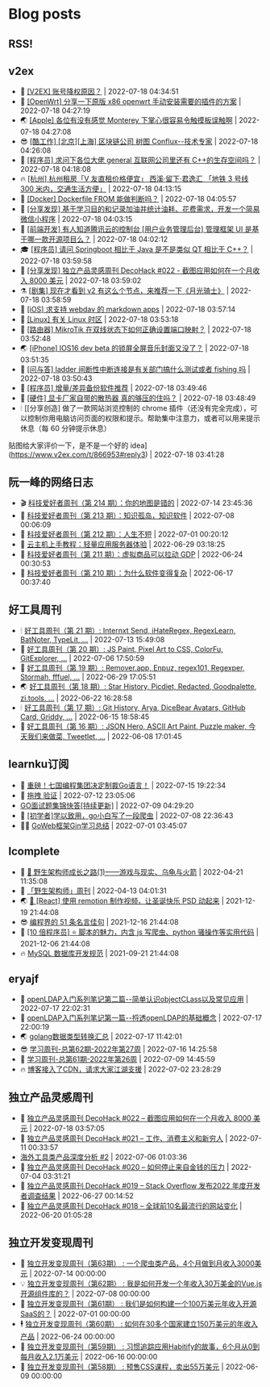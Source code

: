# Blog posts
## RSS!



## v2ex

<!-- v2ex:START  -->
- 🫶 [[V2EX] 账号降权原因？](https://www.v2ex.com/t/866973#reply0) | 2022-07-18 04:34:51 
- 🧰 [[OpenWrt] 分享一下原版 x86 openwrt 手动安装需要的插件的方案](https://www.v2ex.com/t/866972#reply2) | 2022-07-18 04:27:19 
- 🌏 [[Apple] 各位有没有感觉 Monterey 下掌心很容易令触摸板误触啊](https://www.v2ex.com/t/866971#reply0) | 2022-07-18 04:27:08 
- 😎 [[酷工作] [北京][上海] 区块链公司 树图 Conflux--技术专家](https://www.v2ex.com/t/866970#reply0) | 2022-07-18 04:26:08 
- 💂 [[程序员] 求问下各位大佬 general 互联网公司里还有 C++的生存空间吗？](https://www.v2ex.com/t/866968#reply0) | 2022-07-18 04:18:08 
- 🔥 [[杭州] 杭州租房「V 友直租价格便宜」 西溪·留下·君逸汇 「地铁 3 号线 300 米内，交通生活方便」](https://www.v2ex.com/t/866967#reply0) | 2022-07-18 04:13:15 
- 🦅 [[Docker] Dockerfile FROM 能做判断吗？](https://www.v2ex.com/t/866966#reply1) | 2022-07-18 04:05:57 
- 🙉 [[分享发现] 基于学习目的和记录加油并统计油耗、花费需求，开发一个简易微信小程序](https://www.v2ex.com/t/866965#reply0) | 2022-07-18 04:03:15 
- 💫 [[前端开发] 有人知道腾讯云的控制台 [用户业务管理后台] 管理框架 UI 是基于哪一款开源项目么？](https://www.v2ex.com/t/866964#reply1) | 2022-07-18 04:02:12 
- 🎓 [[程序员] 请问 Springboot 相比于 Java 是不是类似 QT 相比于 C++？](https://www.v2ex.com/t/866963#reply2) | 2022-07-18 03:59:58 
- 🗽 [[分享发现] 独立产品灵感周刊 DecoHack #022 - 截图应用如何在一个月收入 8000 美元](https://www.v2ex.com/t/866962#reply0) | 2022-07-18 03:59:02 
- ⚗️ [[剧集] 现在才看到 v2 有这么个节点，来推荐一下《月光骑士》](https://www.v2ex.com/t/866961#reply0) | 2022-07-18 03:58:59 
- 🦍 [[iOS] 求支持 webdav 的 markdown apps](https://www.v2ex.com/t/866960#reply1) | 2022-07-18 03:57:14 
- 🤩 [[Linux] 有关 Linux 时区](https://www.v2ex.com/t/866959#reply1) | 2022-07-18 03:53:18 
- 🙉 [[路由器] MikroTik 在双线状态下如何正确设置端口映射？](https://www.v2ex.com/t/866958#reply0) | 2022-07-18 03:52:48 
- 🌏 [[iPhone] IOS16 dev beta 的锁屏全屏音乐封面又没了？](https://www.v2ex.com/t/866957#reply2) | 2022-07-18 03:51:35 
- 🐘 [[问与答] ladder 间断性中断连接是有关部门搞什么测试或者 fishing 吗](https://www.v2ex.com/t/866956#reply0) | 2022-07-18 03:50:43 
- 🧰 [[程序员] 增量/差异备份软件推荐](https://www.v2ex.com/t/866955#reply4) | 2022-07-18 03:49:46 
- 💃 [[硬件] 显卡厂家自带的散热器 真的够压的住吗？](https://www.v2ex.com/t/866954#reply6) | 2022-07-18 03:48:49 
- 🕯 [[分享创造] 做了一款网站浏览控制的 chrome 插件（还没有完全完成），可以控制你用电脑访问页面的权限和提示。帮助集中注意力，或者可以用来提示休息（每 60 分钟提示休息）

贴图给大家评价一下，是不是一个好的 idea](https://www.v2ex.com/t/866953#reply3) | 2022-07-18 03:41:28 <!-- v2ex:END -->

## 阮一峰的网络日志

<!-- ruanyf:START -->
- 🎬 [科技爱好者周刊（第 214 期）：你的地图是错的](http://www.ruanyifeng.com/blog/2022/07/weekly-issue-214.html) | 2022-07-14 23:45:36 
- 💄 [科技爱好者周刊（第 213 期）：知识孤岛，知识软件](http://www.ruanyifeng.com/blog/2022/07/weekly-issue-213.html) | 2022-07-08 00:06:09 
- 🐎 [科技爱好者周刊（第 212 期）：人生不短](http://www.ruanyifeng.com/blog/2022/07/weekly-issue-212.html) | 2022-07-01 00:20:12 
- 🤔 [云主机上手教程：轻量应用服务器体验](http://www.ruanyifeng.com/blog/2022/06/cloud-server-getting-started-tutorial.html) | 2022-06-29 03:18:25 
- 🧠 [科技爱好者周刊（第 211 期）：虚拟商品可以拉动 GDP](http://www.ruanyifeng.com/blog/2022/06/weekly-issue-211.html) | 2022-06-24 00:30:53 
- 🎃 [科技爱好者周刊（第 210 期）：为什么软件变得复杂](http://www.ruanyifeng.com/blog/2022/06/weekly-issue-210.html) | 2022-06-17 00:37:40 <!-- ruanyf:END -->

## 好工具周刊

<!-- bestxtools:START -->
- 🕯 [好工具周刊（第 21 期）: Internxt Send, iHateRegex, RegexLearn, BatNoter, TypeLit, ...](https://discuss-cn.bestxtools.com/d/58/1) | 2022-07-13 15:49:08 
- 🦩 [好工具周刊（第 20 期）: JS Paint, Pixel Art to CSS, ColorFu, GitExplorer, ...](https://discuss-cn.bestxtools.com/d/57/1) | 2022-07-06 17:50:59 
- 🦄 [好工具周刊（第 19 期）: Remover.app, Enpuz, regex101, Regexper, Stormah, fffuel, ...](https://discuss-cn.bestxtools.com/d/56/1) | 2022-06-29 17:05:51 
- 🌏 [好工具周刊（第 18 期）: Star History, Picdiet, Redacted, Goodpalette, zi.tools, ...](https://discuss-cn.bestxtools.com/d/47/1) | 2022-06-22 16:28:58 
- 🕯 [好工具周刊（第 17 期）: Git History, Arya, DiceBear Avatars, GitHub Card, Griddy, ...](https://discuss-cn.bestxtools.com/d/43/1) | 2022-06-15 18:58:45 
- 📝 [好工具周刊（第 16 期）: JSON Hero, ASCII Art Paint, Puzzle maker, 今天我们来做菜, Tweetlet, ...](https://discuss-cn.bestxtools.com/d/42/1) | 2022-06-08 17:01:45 <!-- bestxtools:END -->


## learnku订阅

<!-- learnku:START -->
- 🦅 [重磅！七国编程集团决定制裁Go语言！](https://learnku.com/articles/69766) | 2022-07-15 19:22:34 
- 🦅 [拖拽 验证](https://learnku.com/articles/69652) | 2022-07-12 23:05:06 
-  [GO面试题集锦快答[持续更新]](https://learnku.com/articles/69250) | 2022-07-09 04:29:20 
- 🌈 [[初学者]学以致用，go小白写了一段爬虫](https://learnku.com/go/t/69522) | 2022-07-08 22:36:43 
- 🧑‍🏫 [GoWeb框架Gin学习总结](https://learnku.com/articles/69259) | 2022-07-01 03:45:07 <!-- learnku:END -->



## lcomplete

<!-- lcomplete:START -->
- 🫶 [🐒 野生架构师成长之路&lpar;1&rpar;——游戏与现实、乌龟与火箭](http://codelc.com/post/growup/s01/) | 2022-04-21 11:35:08 
- 🧰 [「野生架构师」周刊](http://codelc.com/post/essay/%E9%87%8E%E7%94%9F%E6%9E%B6%E6%9E%84%E5%B8%88%E5%91%A8%E5%88%8A%E4%BB%8B%E7%BB%8D/) | 2022-04-13 04:01:31 
- 🌏 [🎄 [React] 使用 remotion 制作视频，让圣诞快乐 PSD 动起来](http://codelc.com/post/dev/js/remotion/) | 2021-12-19 21:44:08 
- 😎 [编程界的 51 条名言佳句](http://codelc.com/post/dev/thinking/quotes/) | 2021-12-16 21:44:08 
- 💂 [[10 倍程序员] ⭐ 脚本的魅力，内含 js 写爬虫、python 骚操作等实用代码](http://codelc.com/post/dev/10x/script/) | 2021-12-06 21:44:08 
- 🔥 [MySQL 数据库开发规范](http://codelc.com/post/dev/db/mysql_standard/) | 2021-09-21 21:44:08 <!-- lcomplete:END -->

## eryajf

<!-- eryajf:START -->
- 🫶 [openLDAP入门系列笔记第二篇--简单认识objectCLass以及常见应用](https://wiki.eryajf.net/pages/ea10fa/) | 2022-07-17 22:02:31 
- 🧰 [openLDAP入门系列笔记第一篇--捋透openLDAP的基础概念](https://wiki.eryajf.net/pages/aa0651/) | 2022-07-17 22:00:19 
- 🌏 [golang数据类型转换汇总](https://wiki.eryajf.net/pages/33a476/) | 2022-07-17 11:42:01 
- 😎 [学习周刊-总第62期-2022年第27周](https://wiki.eryajf.net/pages/4a06ab/) | 2022-07-16 14:25:58 
- 💂 [学习周刊-总第61期-2022年第26周](https://wiki.eryajf.net/pages/703307/) | 2022-07-09 14:45:59 
- 🔥 [博客接入了CDN，请求大家江湖支援](https://wiki.eryajf.net/pages/5f559d/) | 2022-07-02 23:28:29 <!-- eryajf:END -->



## 独立产品灵感周刊

<!-- DecoHack:START -->
- 🦣 [独立产品灵感周刊 DecoHack #022 – 截图应用如何在一个月收入 8000 美元](https://www.decohack.com/Post/774) | 2022-07-18 03:57:05 
- 🤡 [独立产品灵感周刊 DecoHack #021 – 工作、消费主义和新穷人](https://www.decohack.com/Post/753) | 2022-07-11 00:33:57 
-  [海外工具类产品深度分析 #2](https://www.decohack.com/Post/746) | 2022-07-06 01:03:36 
- 🐲 [独立产品灵感周刊 DecoHack #020 – 如何停止来自金钱的压力](https://www.decohack.com/Post/728) | 2022-07-04 03:31:21 
- 🦅 [独立产品灵感周刊 DecoHack #019 – Stack Overflow 发布2022 年度开发者调查结果](https://www.decohack.com/Post/699) | 2022-06-27 00:14:52 
- 🧰 [独立产品灵感周刊 DecoHack #018 – 全球前10名最流行的网站变化](https://www.decohack.com/Post/680) | 2022-06-20 01:05:28 <!-- DecoHack:END -->

## 独立开发变现周刊

<!-- easyindie:START -->
- 💂 [独立开发变现周刊（第63期） : 一个爬虫类产品，4个月做到月收入3000美元](https://www.ezindie.com/weekly/issue-63) | 2022-07-14 00:00:00 
- 💡 [独立开发变现周刊（第62期） : 我是如何开发一个年收入30万美金的Vue.js开源组件库的？](https://www.ezindie.com/weekly/issue-62) | 2022-07-08 00:00:00 
- 🌋 [独立开发变现周刊（第61期） : 我们是如何构建一个100万美元年收入开源SaaS的？](https://www.ezindie.com/weekly/issue-61) | 2022-07-01 00:00:00 
- 🕴 [独立开发变现周刊（第60期） : 如何在30多个国家建立150万美元的年收入产品](https://www.ezindie.com/weekly/issue-60) | 2022-06-24 00:00:00 
- 🎊 [独立开发变现周刊（第59期） : 习惯追踪应用Habitify的故事，6个月从0到每月收入2.1万美元](https://www.ezindie.com/weekly/issue-59) | 2022-06-16 00:00:00 
- 🤔 [独立开发变现周刊（第58期） : 预售CSS课程，卖出55万美元](https://www.ezindie.com/weekly/issue-58) | 2022-06-09 00:00:00 <!-- easyindie:END -->



